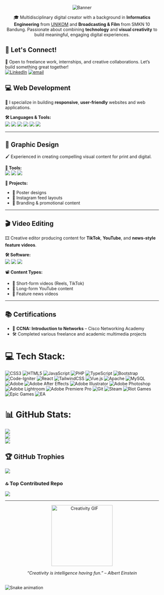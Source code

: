 <p align="center">
  <img src="https://i.pinimg.com/originals/59/f5/f3/59f5f3f5eed5521bbe48c23dfdd37da0.gif" alt="Banner" />
</p>

<p align="center">
🎓 Multidisciplinary digital creator with a background in <strong>Informatics Engineering</strong> from <a href="https://unikom.ac.id">UNIKOM</a> and <strong>Broadcasting & Film</strong> from SMKN 10 Bandung. 
Passionate about combining <strong>technology</strong> and <strong>visual creativity</strong> to build meaningful, engaging digital experiences.
</p>

## 🚀 Let's Connect!

🤝 Open to freelance work, internships, and creative collaborations. Let’s build something great together!
<br>
[![LinkedIn](https://img.shields.io/badge/LinkedIn-%230077B5.svg?logo=linkedin&logoColor=white)](https://linkedin.com/in/https://www.linkedin.com/in/daffa-afdilla-794401240/) [![email](https://img.shields.io/badge/Email-D14836?logo=gmail&logoColor=white)](mailto:daffaafdilla09@gmail.com) 

## 💻 Web Development

🧠 I specialize in building **responsive**, **user-friendly** websites and web applications.

**🛠️ Languages & Tools:**  
<img src="https://img.shields.io/badge/HTML5-E34F26?logo=html5&logoColor=white"/> 
<img src="https://img.shields.io/badge/CSS3-1572B6?logo=css3&logoColor=white"/> 
<img src="https://img.shields.io/badge/JavaScript-F7DF1E?logo=javascript&logoColor=black"/> 
<img src="https://img.shields.io/badge/PHP-777BB4?logo=php&logoColor=white"/> 
<img src="https://img.shields.io/badge/Bootstrap-563D7C?logo=bootstrap&logoColor=white"/> 
<img src="https://img.shields.io/badge/Git-F05032?logo=git&logoColor=white"/>


---

## 🎨 Graphic Design

🖌️ Experienced in creating compelling visual content for print and digital.

**🧰 Tools:**  
<img src="https://img.shields.io/badge/Canva-00C4CC?logo=canva&logoColor=white"/> 
<img src="https://img.shields.io/badge/Adobe%20Photoshop-31A8FF?logo=adobephotoshop&logoColor=white"/> 
<img src="https://img.shields.io/badge/Adobe%20Illustrator-FF9A00?logo=adobeillustrator&logoColor=white"/>

🎨 **Projects:**  
- 🎯 Poster designs  
- 📱 Instagram feed layouts  
- 📢 Branding & promotional content

---

## 🎬 Video Editing

🎞️ Creative editor producing content for **TikTok**, **YouTube**, and **news-style feature videos**.

**🛠️ Software:**  
<img src="https://img.shields.io/badge/Adobe%20Premiere%20Pro-9999FF?logo=adobepremierepro&logoColor=white"/> 
<img src="https://img.shields.io/badge/CapCut-000000?logo=capcut&logoColor=white"/> 
<img src="https://img.shields.io/badge/After%20Effects-9999FF?logo=adobeaftereffects&logoColor=white"/>

📽️ **Content Types:**
- 🔹 Short-form videos (Reels, TikTok)  
- 🔹 Long-form YouTube content  
- 🔹 Feature news videos  

---

## 📚 Certifications

- 🧠 **CCNA: Introduction to Networks** – Cisco Networking Academy  
- 🛠️ Completed various freelance and academic multimedia projects

# 💻 Tech Stack:
![CSS3](https://img.shields.io/badge/css3-%231572B6.svg?style=for-the-badge&logo=css3&logoColor=white) ![HTML5](https://img.shields.io/badge/html5-%23E34F26.svg?style=for-the-badge&logo=html5&logoColor=white) ![JavaScript](https://img.shields.io/badge/javascript-%23323330.svg?style=for-the-badge&logo=javascript&logoColor=%23F7DF1E) ![PHP](https://img.shields.io/badge/php-%23777BB4.svg?style=for-the-badge&logo=php&logoColor=white) ![TypeScript](https://img.shields.io/badge/typescript-%23007ACC.svg?style=for-the-badge&logo=typescript&logoColor=white) ![Bootstrap](https://img.shields.io/badge/bootstrap-%238511FA.svg?style=for-the-badge&logo=bootstrap&logoColor=white) ![Code-Igniter](https://img.shields.io/badge/CodeIgniter-%23EF4223.svg?style=for-the-badge&logo=codeIgniter&logoColor=white) ![React](https://img.shields.io/badge/react-%2320232a.svg?style=for-the-badge&logo=react&logoColor=%2361DAFB) ![TailwindCSS](https://img.shields.io/badge/tailwindcss-%2338B2AC.svg?style=for-the-badge&logo=tailwind-css&logoColor=white) ![Vue.js](https://img.shields.io/badge/vue.js-%2335495e.svg?style=for-the-badge&logo=vuedotjs&logoColor=%234FC08D) ![Apache](https://img.shields.io/badge/apache-%23D42029.svg?style=for-the-badge&logo=apache&logoColor=white) ![MySQL](https://img.shields.io/badge/mysql-4479A1.svg?style=for-the-badge&logo=mysql&logoColor=white) ![Adobe](https://img.shields.io/badge/adobe-%23FF0000.svg?style=for-the-badge&logo=adobe&logoColor=white) ![Adobe After Effects](https://img.shields.io/badge/Adobe%20After%20Effects-9999FF.svg?style=for-the-badge&logo=Adobe%20After%20Effects&logoColor=white) ![Adobe Illustrator](https://img.shields.io/badge/adobe%20illustrator-%23FF9A00.svg?style=for-the-badge&logo=adobe%20illustrator&logoColor=white) ![Adobe Photoshop](https://img.shields.io/badge/adobe%20photoshop-%2331A8FF.svg?style=for-the-badge&logo=adobe%20photoshop&logoColor=white) ![Adobe Lightroom](https://img.shields.io/badge/Adobe%20Lightroom-31A8FF.svg?style=for-the-badge&logo=Adobe%20Lightroom&logoColor=white) ![Adobe Premiere Pro](https://img.shields.io/badge/Adobe%20Premiere%20Pro-9999FF.svg?style=for-the-badge&logo=Adobe%20Premiere%20Pro&logoColor=white) ![Git](https://img.shields.io/badge/git-%23F05033.svg?style=for-the-badge&logo=git&logoColor=white) ![Steam](https://img.shields.io/badge/steam-%23000000.svg?style=for-the-badge&logo=steam&logoColor=white) ![Riot Games](https://img.shields.io/badge/riotgames-D32936.svg?style=for-the-badge&logo=riotgames&logoColor=white) ![Epic Games](https://img.shields.io/badge/epicgames-%23313131.svg?style=for-the-badge&logo=epicgames&logoColor=white) ![EA](https://img.shields.io/badge/ea-%23000000.svg?style=for-the-badge&logo=ea&logoColor=white)
# 📊 GitHub Stats:
![](https://github-readme-stats.vercel.app/api?username=ZARProg&theme=dark&hide_border=false&include_all_commits=false&count_private=false)<br/>
![](https://nirzak-streak-stats.vercel.app/?user=ZARProg&theme=dark&hide_border=false)<br/>
![](https://github-readme-stats.vercel.app/api/top-langs/?username=ZARProg&theme=dark&hide_border=false&include_all_commits=false&count_private=false&layout=compact)

## 🏆 GitHub Trophies
![](https://github-profile-trophy.vercel.app/?username=ZARProg&theme=dracula&no-frame=false&no-bg=true&margin-w=4)

### 🔝 Top Contributed Repo
![](https://github-contributor-stats.vercel.app/api?username=ZARProg&limit=5&theme=dark&combine_all_yearly_contributions=true)

---

<p align="center">
  <img src="https://i.pinimg.com/originals/0b/16/43/0b1643ccc5bca74f629c20a3ed0a3124.gif" width="200" alt="Creativity GIF" />
</p>

<p align="center"><em>“Creativity is intelligence having fun.” – Albert Einstein</em></p>

<br clear="both">
<img src="https://raw.githubusercontent.com/maurodesouza/maurodesouza/output/snake.svg" alt="Snake animation" />
